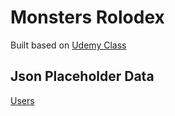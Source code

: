 # Monsters Rolodex

Built based on [Udemy Class](https://www.udemy.com/course/complete-react-developer-zero-to-mastery)

## Json Placeholder Data

[Users](https://jsonplaceholder.typicode.com/users)
